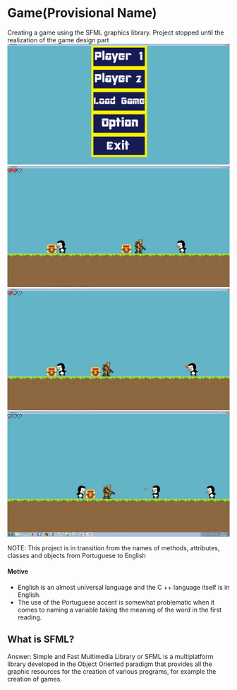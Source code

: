 # Game(Provisional Name)

 Creating a game using the SFML graphics library. Project stopped until the realization of the game design part
 <img src="ScreenShot/menu.jpg" alt="menu image"/>
 <img src="ScreenShot/image01.jpg" alt="Image01"/>
 <img src="ScreenShot/image02.jpg" alt="Image02"/>
 <img src="ScreenShot/image03.jpg" alt="Image03"/>

 NOTE: This project is in transition from the names of methods, attributes, classes and objects from Portuguese to English
 
 #### Motive
  - English is an almost universal language and the C ++ language itself is in English.
  - The use of the Portuguese accent is somewhat problematic when it comes to naming a variable taking the meaning of the word in the first reading.
  
## What is SFML?
Answer: Simple and Fast Multimedia Library or SFML is a multiplatform library developed in the Object Oriented paradigm that provides all the graphic resources for the creation of various programs, for example the creation of games.
